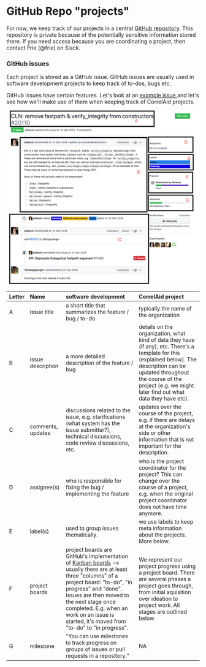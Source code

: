 # GitHub Repo "projects"

For now, we keep track of our projects in a central [GitHub repository](https://github.com/CorrelAid/projects). This repository is private because of the potentially sensitive information stored there. If you need access because you are coordinating a project, then contact Frie \(@frie\) on Slack.

### GitHub issues 

Each project is stored as a GitHub issue. GitHub issues are usually used in software development projects to keep track of to-dos, bugs etc. 

GitHub issues have certain features. Let's look at an [example issue ](https://github.com/pandas-dev/pandas/issues/20110)and let's see how we'll make use of them when keeping track of CorrelAid projects.

![](../../.gitbook/assets/screenshot-2020-02-03-at-17.22.46.png)

| Letter | Name |  software development | CorrelAid project |
| :--- | :--- | :--- | :--- |
| A | issue title | a short title that summarizes the feature / bug / to-do.  | typically the name of the organization |
| B | issue description | a more detailed description of the feature / bug  | details on the organization, what kind of data they have \(if any\), etc. There's a template for this \(explained below\). The description can be updated throughout the course of the project \(e.g. we might later find out what data they have etc\).  |
| C | comments, updates | discussions related to the issue, e.g. clarifications \(what system has the issue submitter?\), technical discussions, code review discussions, etc. | updates over the course of the project, e.g. if there are delays at the organization's side or other information that is not important for the description.  |
| D | assignee\(s\) | who is responsible for fixing the bug / implementing the feature  | who is the project coordinator for the project? This can change over the course of a project, e.g. when the original project coordinator does not have time anymore.  |
| E | label\(s\) | used to group issues thematically.  | we use labels to keep meta information about the projects. More below.  |
| F | project boards | project boards are GitHub's implementation of [Kanban boards](https://en.wikipedia.org/wiki/Kanban_board) --&gt; usually there are at least three "columns" of a project board: "to-do", "in progress" and "done". Issues are then moved to the next stage once completed. E.g. when an work on an issue is started, it's moved from "to-do" to "in progress".  | We represent our project progress using a project board. There are several phases a project goes through, from initial aquisition over ideation to project work. All stages are outlined below.  |
| G | milestone | "You can use milestones to track progress on groups of issues or pull requests in a repository." | NA |

